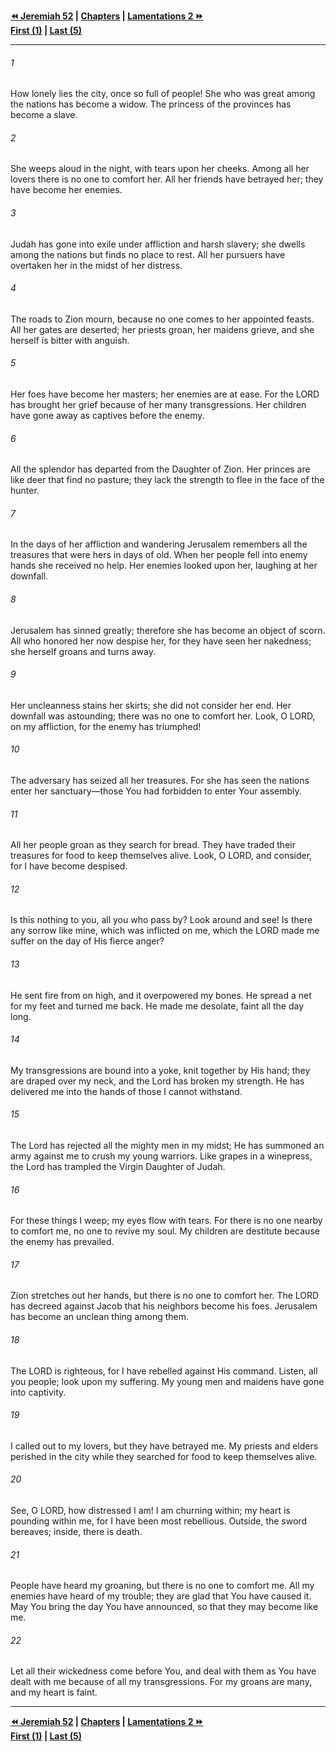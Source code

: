  
**[⏪ Jeremiah 52](../44.24%20Jeremiah/Jeremiah%2052.md) | [Chapters](./_index.md) | [Lamentations 2 ⏩](./Lamentations%202.md)**  
**[First (1)](Lamentations%201.md) | [Last (5)](./Lamentations%205.md)**  
  
---  
  
###### 1  
How lonely lies the city, once so full of people! She who was great among the nations has become a widow. The princess of the provinces has become a slave.  
  
###### 2  
She weeps aloud in the night, with tears upon her cheeks. Among all her lovers there is no one to comfort her. All her friends have betrayed her; they have become her enemies.  
  
###### 3  
Judah has gone into exile under affliction and harsh slavery; she dwells among the nations but finds no place to rest. All her pursuers have overtaken her in the midst of her distress.  
  
###### 4  
The roads to Zion mourn, because no one comes to her appointed feasts. All her gates are deserted; her priests groan, her maidens grieve, and she herself is bitter with anguish.  
  
###### 5  
Her foes have become her masters; her enemies are at ease. For the LORD has brought her grief because of her many transgressions. Her children have gone away as captives before the enemy.  
  
###### 6  
All the splendor has departed from the Daughter of Zion. Her princes are like deer that find no pasture; they lack the strength to flee in the face of the hunter.  
  
###### 7  
In the days of her affliction and wandering Jerusalem remembers all the treasures that were hers in days of old. When her people fell into enemy hands she received no help. Her enemies looked upon her, laughing at her downfall.  
  
###### 8  
Jerusalem has sinned greatly; therefore she has become an object of scorn. All who honored her now despise her, for they have seen her nakedness; she herself groans and turns away.  
  
###### 9  
Her uncleanness stains her skirts; she did not consider her end. Her downfall was astounding; there was no one to comfort her. Look, O LORD, on my affliction, for the enemy has triumphed!  
  
###### 10  
The adversary has seized all her treasures. For she has seen the nations enter her sanctuary—those You had forbidden to enter Your assembly.  
  
###### 11  
All her people groan as they search for bread. They have traded their treasures for food to keep themselves alive. Look, O LORD, and consider, for I have become despised.  
  
###### 12  
Is this nothing to you, all you who pass by? Look around and see! Is there any sorrow like mine, which was inflicted on me, which the LORD made me suffer on the day of His fierce anger?  
  
###### 13  
He sent fire from on high, and it overpowered my bones. He spread a net for my feet and turned me back. He made me desolate, faint all the day long.  
  
###### 14  
My transgressions are bound into a yoke, knit together by His hand; they are draped over my neck, and the Lord has broken my strength. He has delivered me into the hands of those I cannot withstand.  
  
###### 15  
The Lord has rejected all the mighty men in my midst; He has summoned an army against me to crush my young warriors. Like grapes in a winepress, the Lord has trampled the Virgin Daughter of Judah.  
  
###### 16  
For these things I weep; my eyes flow with tears. For there is no one nearby to comfort me, no one to revive my soul. My children are destitute because the enemy has prevailed.  
  
###### 17  
Zion stretches out her hands, but there is no one to comfort her. The LORD has decreed against Jacob that his neighbors become his foes. Jerusalem has become an unclean thing among them.  
  
###### 18  
The LORD is righteous, for I have rebelled against His command. Listen, all you people; look upon my suffering. My young men and maidens have gone into captivity.  
  
###### 19  
I called out to my lovers, but they have betrayed me. My priests and elders perished in the city while they searched for food to keep themselves alive.  
  
###### 20  
See, O LORD, how distressed I am! I am churning within; my heart is pounding within me, for I have been most rebellious. Outside, the sword bereaves; inside, there is death.  
  
###### 21  
People have heard my groaning, but there is no one to comfort me. All my enemies have heard of my trouble; they are glad that You have caused it. May You bring the day You have announced, so that they may become like me.  
  
###### 22  
Let all their wickedness come before You, and deal with them as You have dealt with me because of all my transgressions. For my groans are many, and my heart is faint.  
  
  
---  
  
**[⏪ Jeremiah 52](../44.24%20Jeremiah/Jeremiah%2052.md) | [Chapters](./_index.md) | [Lamentations 2 ⏩](./Lamentations%202.md)**  
**[First (1)](Lamentations%201.md) | [Last (5)](./Lamentations%205.md)**  
  
